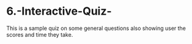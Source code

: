 # 6.-Interactive-Quiz-
This is a sample quiz on some general questions also showing user the scores and time they take.
